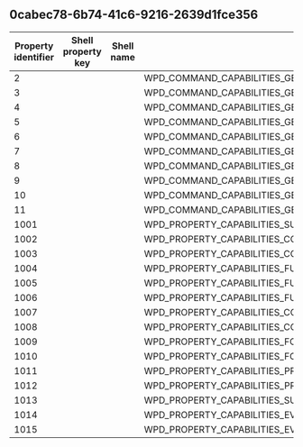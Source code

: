 ## 0cabec78-6b74-41c6-9216-2639d1fce356

Property identifier | Shell property key | Shell name | Alias
--- | --- | --- | ---
2 |  |  | WPD_COMMAND_CAPABILITIES_GET_SUPPORTED_COMMANDS
3 |  |  | WPD_COMMAND_CAPABILITIES_GET_COMMAND_OPTIONS
4 |  |  | WPD_COMMAND_CAPABILITIES_GET_SUPPORTED_FUNCTIONAL_CATEGORIES
5 |  |  | WPD_COMMAND_CAPABILITIES_GET_FUNCTIONAL_OBJECTS
6 |  |  | WPD_COMMAND_CAPABILITIES_GET_SUPPORTED_CONTENT_TYPES
7 |  |  | WPD_COMMAND_CAPABILITIES_GET_SUPPORTED_FORMATS
8 |  |  | WPD_COMMAND_CAPABILITIES_GET_SUPPORTED_FORMAT_PROPERTIES
9 |  |  | WPD_COMMAND_CAPABILITIES_GET_FIXED_PROPERTY_ATTRIBUTES
10 |  |  | WPD_COMMAND_CAPABILITIES_GET_SUPPORTED_EVENTS
11 |  |  | WPD_COMMAND_CAPABILITIES_GET_EVENT_OPTIONS
1001 |  |  | WPD_PROPERTY_CAPABILITIES_SUPPORTED_COMMANDS
1002 |  |  | WPD_PROPERTY_CAPABILITIES_COMMAND
1003 |  |  | WPD_PROPERTY_CAPABILITIES_COMMAND_OPTIONS
1004 |  |  | WPD_PROPERTY_CAPABILITIES_FUNCTIONAL_CATEGORIES
1005 |  |  | WPD_PROPERTY_CAPABILITIES_FUNCTIONAL_CATEGORY
1006 |  |  | WPD_PROPERTY_CAPABILITIES_FUNCTIONAL_OBJECTS
1007 |  |  | WPD_PROPERTY_CAPABILITIES_CONTENT_TYPES
1008 |  |  | WPD_PROPERTY_CAPABILITIES_CONTENT_TYPE
1009 |  |  | WPD_PROPERTY_CAPABILITIES_FORMATS
1010 |  |  | WPD_PROPERTY_CAPABILITIES_FORMAT
1011 |  |  | WPD_PROPERTY_CAPABILITIES_PROPERTY_KEYS
1012 |  |  | WPD_PROPERTY_CAPABILITIES_PROPERTY_ATTRIBUTES
1013 |  |  | WPD_PROPERTY_CAPABILITIES_SUPPORTED_EVENTS
1014 |  |  | WPD_PROPERTY_CAPABILITIES_EVENT
1015 |  |  | WPD_PROPERTY_CAPABILITIES_EVENT_OPTIONS

